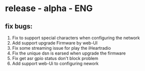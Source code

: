 # release - alpha - ENG
## fix bugs:
1. Fix to support special characters when configuring the network
2. Add support upgrade Firmware by web-UI
3. Fix some streaming issue for play the iHeartradio
4. Fix the unique dsn is earsed when upgrade the firmware
5. Fix get asr gpio status don't block problem
6. Add support web-Ui to configuring nework